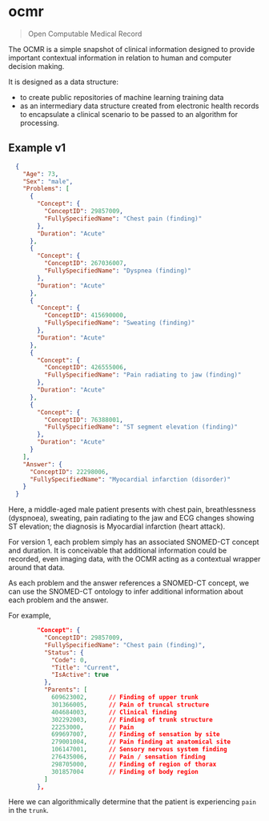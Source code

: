 # ocmr

> Open Computable Medical Record


The OCMR is a simple snapshot of clinical information designed to provide important contextual information in relation to human and computer decision making.

It is designed as a data structure:

* to create public repositories of machine learning training data
* as an intermediary data structure created from electronic health records to encapsulate a clinical scenario to be passed to an algorithm for processing.


## Example v1

```json
  {
    "Age": 73,
    "Sex": "male",
    "Problems": [
      {
        "Concept": {
          "ConceptID": 29857009,
          "FullySpecifiedName": "Chest pain (finding)"
        },
        "Duration": "Acute"
      },
      {
        "Concept": {
          "ConceptID": 267036007,
          "FullySpecifiedName": "Dyspnea (finding)"
        },
        "Duration": "Acute"
      },
      {
        "Concept": {
          "ConceptID": 415690000,
          "FullySpecifiedName": "Sweating (finding)"
        },
        "Duration": "Acute"
      },
      {
        "Concept": {
          "ConceptID": 426555006,
          "FullySpecifiedName": "Pain radiating to jaw (finding)"
        },
        "Duration": "Acute"
      },
      {
        "Concept": {
          "ConceptID": 76388001,
          "FullySpecifiedName": "ST segment elevation (finding)"
        },
        "Duration": "Acute"
      }
    ],
    "Answer": {
      "ConceptID": 22298006,
      "FullySpecifiedName": "Myocardial infarction (disorder)"
    }
  }
```

Here, a middle-aged male patient presents with chest pain, breathlessness (dyspnoea), sweating, pain radiating to the jaw and ECG changes showing ST elevation; the diagnosis is Myocardial infarction (heart attack). 

For version 1, each problem simply has an associated SNOMED-CT concept and duration. It is conceivable that additional information could be recorded, even imaging data, with the OCMR acting as a contextual wrapper around that data.

As each problem and the answer references a SNOMED-CT concept, we can use the SNOMED-CT ontology to infer additional information about each problem and the answer. 

For example,

```json
        "Concept": {
          "ConceptID": 29857009,
          "FullySpecifiedName": "Chest pain (finding)",
          "Status": {
            "Code": 0,
            "Title": "Current",
            "IsActive": true
          },
          "Parents": [
            609623002,      // Finding of upper trunk
            301366005,      // Pain of truncal structure
            404684003,      // Clinical finding
            302292003,      // Finding of trunk structure
            22253000,       // Pain
            699697007,      // Finding of sensation by site
            279001004,      // Pain finding at anatomical site
            106147001,      // Sensory nervous system finding
            276435006,      // Pain / sensation finding
            298705000,      // Finding of region of thorax
            301857004       // Finding of body region
          ]
        },
```
Here we can algorithmically determine that the patient is experiencing `pain` in the `trunk`.